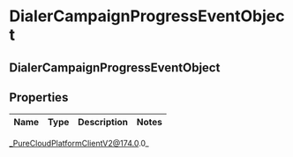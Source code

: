 # DialerCampaignProgressEventObject

## DialerCampaignProgressEventObject

## Properties

|Name | Type | Description | Notes|
|------------ | ------------- | ------------- | -------------|



_PureCloudPlatformClientV2@174.0.0_
